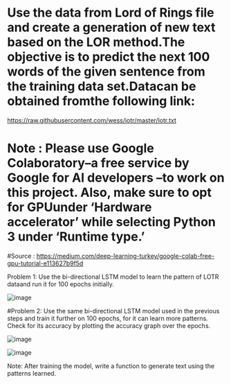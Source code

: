 # Use the data from Lord of Rings file and create a generation of new text based on the LOR method.The objective is to predict the next 100 words of the given sentence from the training data set.Datacan be obtained fromthe following link:
https://raw.githubusercontent.com/wess/iotr/master/lotr.txt

# Note : Please use Google Colaboratory–a free service by Google for AI developers –to work on this project. Also, make sure to opt for GPUunder ‘Hardware accelerator’ while selecting Python 3 under ‘Runtime type.’

#Source : https://medium.com/deep-learning-turkey/google-colab-free-gpu-tutorial-e113627b9f5d


Problem 1: Use the bi-directional  LSTM  model  to  learn  the  pattern  of  LOTR  dataand  run  it  for  100 epochs initially. 

![image](https://user-images.githubusercontent.com/61096571/184577288-30592f08-c296-4131-933a-24e1f0fff867.png)


#Problem 2: Use  the  same bi-directional  LSTM model  used  in the previous  steps  and  train  it  further  on  100 epochs, for it can learn more patterns.
Check for its accuracy by plotting the accuracy graph over the epochs.

![image](https://user-images.githubusercontent.com/61096571/184577615-5c406c71-e347-4391-a837-2b41c73aa44c.png)


![image](https://user-images.githubusercontent.com/61096571/184576973-520a651f-db90-468c-8b33-09d1376e9e25.png)

Note: After training the model, write a function to generate text using the patterns learned.
